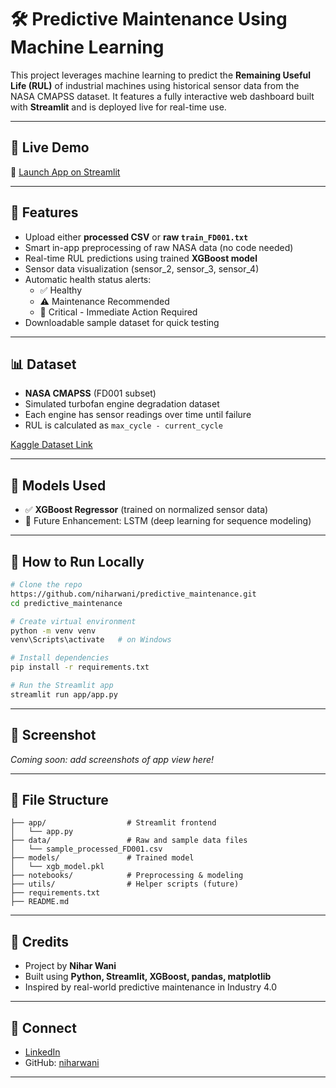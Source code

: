 # 🛠️ Predictive Maintenance Using Machine Learning

This project leverages machine learning to predict the **Remaining Useful Life (RUL)** of industrial machines using historical sensor data from the NASA CMAPSS dataset. It features a fully interactive web dashboard built with **Streamlit** and is deployed live for real-time use.

---

## 🚀 Live Demo
🔗 [Launch App on Streamlit](https://predictivemaintenancebyniharwani.streamlit.app/)

---

## 📌 Features
- Upload either **processed CSV** or **raw `train_FD001.txt`**
- Smart in-app preprocessing of raw NASA data (no code needed)
- Real-time RUL predictions using trained **XGBoost model**
- Sensor data visualization (sensor_2, sensor_3, sensor_4)
- Automatic health status alerts:
  - ✅ Healthy
  - ⚠️ Maintenance Recommended
  - 🔧 Critical - Immediate Action Required
- Downloadable sample dataset for quick testing

---

## 📊 Dataset
- **NASA CMAPSS** (FD001 subset)
- Simulated turbofan engine degradation dataset
- Each engine has sensor readings over time until failure
- RUL is calculated as `max_cycle - current_cycle`

[Kaggle Dataset Link](https://www.kaggle.com/datasets/behrad3d/nasa-cmaps)

---

## 🧠 Models Used
- ✅ **XGBoost Regressor** (trained on normalized sensor data)
- 🔄 Future Enhancement: LSTM (deep learning for sequence modeling)

---

## 📂 How to Run Locally
```bash
# Clone the repo
https://github.com/niharwani/predictive_maintenance.git
cd predictive_maintenance

# Create virtual environment
python -m venv venv
venv\Scripts\activate   # on Windows

# Install dependencies
pip install -r requirements.txt

# Run the Streamlit app
streamlit run app/app.py
```

---

## 📸 Screenshot
*Coming soon: add screenshots of app view here!*

---

## 📌 File Structure
```
├── app/                  # Streamlit frontend
│   └── app.py
├── data/                 # Raw and sample data files
│   └── sample_processed_FD001.csv
├── models/               # Trained model
│   └── xgb_model.pkl
├── notebooks/            # Preprocessing & modeling
├── utils/                # Helper scripts (future)
├── requirements.txt
├── README.md
```

---

## 🙌 Credits
- Project by **Nihar Wani**
- Built using **Python, Streamlit, XGBoost, pandas, matplotlib**
- Inspired by real-world predictive maintenance in Industry 4.0

---

## 🔗 Connect
- [LinkedIn](https://www.linkedin.com/in/niharwani)
- GitHub: [niharwani](https://github.com/niharwani)

---
